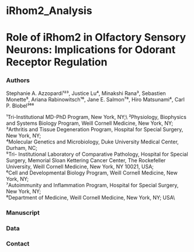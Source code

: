 # iRhom2_Analysis

# Role of iRhom2 in Olfactory Sensory Neurons: Implications for Odorant Receptor Regulation

### Authors 
Stephanie A. Azzopardi¹²³, Justice Lu⁴, Minakshi Rana³, Sebastien Monette⁵, Ariana Rabinowitsch¹⁶, Jane E. Salmon⁷⁸, Hiro Matsunami⁴, Carl P. Blobel³⁶⁸

¹Tri-Institutional MD-PhD Program, New York, NY;\ 
²Physiology, Biophysics and Systems Biology Program, Weill Cornell Medicine, New York, NY;\
³Arthritis and Tissue Degeneration Program, Hospital for Special Surgery, New York, NY;\
⁴Molecular Genetics and Microbiology, Duke University Medical Center, Durham, NC;\
⁵Tri- Institutional Laboratory of Comparative Pathology, Hospital for Special Surgery, Memorial Sloan Kettering Cancer Center, The Rockefeller University, Weill Cornell Medicine, New York, NY 10021, USA;\
⁶Cell and Developmental Biology Program, Weill Cornell Medicine, New York, NY;\
⁷Autoimmunity and Inflammation Program, Hospital for Special Surgery, New York, NY;\
⁸Department of Medicine, Weill Cornell Medicine, New York, NY; USA\

### Manuscript

### Data

### Contact


